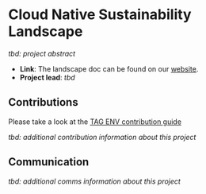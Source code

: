 # Cloud Native Sustainability Landscape

*tbd: project abstract*

- **Link**: The landscape doc can be found on our [website](https://tag-env-sustainability.cncf.io/landscape/).
- **Project lead**: *tbd*

## Contributions

Please take a look at the [TAG ENV contribution guide](../../CONTRIBUTING.md)

*tbd: additional contribution information about this project*

## Communication

*tbd: additional comms information about this project*
